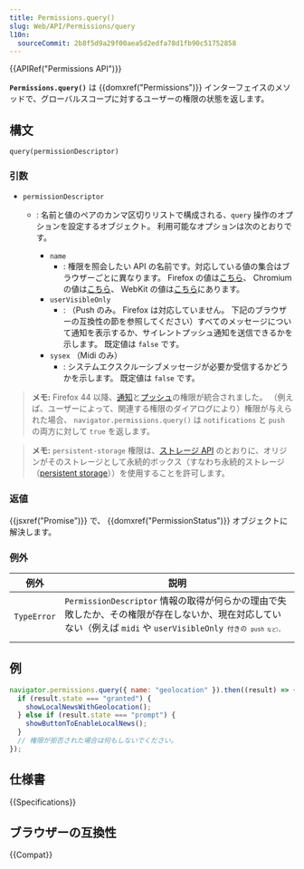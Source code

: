 ```yaml
---
title: Permissions.query()
slug: Web/API/Permissions/query
l10n:
  sourceCommit: 2b8f5d9a29f00aea5d2edfa78d1fb90c51752858
---
```


{{APIRef("Permissions API")}}

**`Permissions.query()`** は {{domxref("Permissions")}} インターフェイスのメソッドで、グローバルスコープに対するユーザーの権限の状態を返します。

## 構文

```js-nolint
query(permissionDescriptor)
```

### 引数

- `permissionDescriptor`

  - : 名前と値のペアのカンマ区切りリストで構成される、`query` 操作のオプションを設定するオブジェクト。 利用可能なオプションは次のとおりです。

    - `name`
      - : 権限を照会したい API の名前です。対応している値の集合はブラウザーごとに異なります。 Firefox の値は[こちら](https://searchfox.org/mozilla-central/source/dom/webidl/Permissions.webidl#10)、 Chromium の値は[こちら](https://chromium.googlesource.com/chromium/src/+/refs/heads/main/third_party/blink/renderer/modules/permissions/permission_descriptor.idl)、 WebKit の値は[こちら](https://github.com/WebKit/WebKit/blob/main/Source/WebCore/Modules/permissions/PermissionName.idl)にあります。
    - `userVisibleOnly`
      - : （Push のみ。 Firefox は対応していません。 下記のブラウザーの互換性の節を参照してください）すべてのメッセージについて通知を表示するか、サイレントプッシュ通知を送信できるかを示します。 既定値は `false` です。
    - `sysex` （Midi のみ）
      - : システムエクスクルーシブメッセージが必要か受信するかどうかを示します。 既定値は `false` です。

> **メモ:** Firefox 44 以降、[通知](/ja/docs/Web/API/Notifications_API)と[プッシュ](/ja/docs/Web/API/Push_API)の権限が統合されました。 （例えば、ユーザーによって、関連する権限のダイアログにより）権限が与えられた場合、 `navigator.permissions.query()` は `notifications` と `push` の両方に対して `true` を返します。

> **メモ:** `persistent-storage` 権限は、[ストレージ API](https://storage.spec.whatwg.org/) のとおりに、オリジンがそのストレージとして永続的ボックス（すなわち永続的ストレージ（[persistent storage](https://storage.spec.whatwg.org/#persistence)））を使用することを許可します。

### 返値

{{jsxref("Promise")}} で、 {{domxref("PermissionStatus")}} オブジェクトに解決します。

### 例外

<table class="no-markdown">
  <thead>
    <tr>
      <th scope="col">例外</th>
      <th scope="col">説明</th>
    </tr>
  </thead>
  <tbody>
    <tr>
      <td><code>TypeError</code></td>
      <td>
        <code>PermissionDescriptor</code> 情報の取得が何らかの理由で失敗したか、その権限が存在しないか、現在対応していない（例えば <code>midi</code> や <code>userVisibleOnly<code> 付きの <code>push<code> など）。
      </td>
    </tr>
  </tbody>
</table>

## 例

```js
navigator.permissions.query({ name: "geolocation" }).then((result) => {
  if (result.state === "granted") {
    showLocalNewsWithGeolocation();
  } else if (result.state === "prompt") {
    showButtonToEnableLocalNews();
  }
  // 権限が拒否された場合は何もしないでください。
});
```

## 仕様書

{{Specifications}}

## ブラウザーの互換性

{{Compat}}
